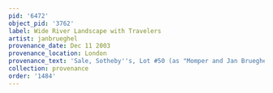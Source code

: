 ```yaml
---
pid: '6472'
object_pid: '3762'
label: Wide River Landscape with Travelers
artist: janbrueghel
provenance_date: Dec 11 2003
provenance_location: London
provenance_text: 'Sale, Sotheby''s, Lot #50 (as "Momper and Jan Brueghel the Younger")'
collection: provenance
order: '1484'
---
```

